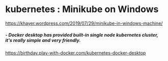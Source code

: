 # kubernetes : Minikube on Windows
https://khayer.wordpress.com/2019/07/29/minikube-in-windows-machine/

##### - Docker desktop has provided built-in single node kubernetes cluster, it's really simple and very friendly.
https://birthday.play-with-docker.com/kubernetes-docker-desktop
